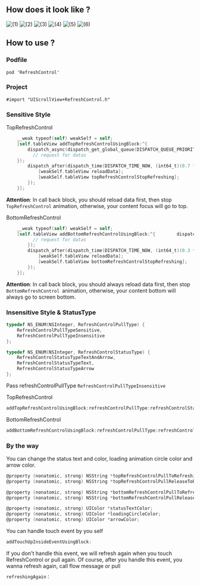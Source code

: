 
## How does it look like ?

![(1)](https://github.com/showmecode/RefreshControl/blob/master/images/1.gif)
![(2)](https://github.com/showmecode/RefreshControl/blob/master/images/2.gif)
![(3)](https://github.com/showmecode/RefreshControl/blob/master/images/3.gif)
![(4)](https://github.com/showmecode/RefreshControl/blob/master/images/4.gif)
![(5)](https://github.com/showmecode/RefreshControl/blob/master/images/5.gif)
![(6)](https://github.com/showmecode/RefreshControl/blob/master/images/6.gif)

## How  to use ?

### Podfile

`pod 'RefreshControl'`

### Project

 `#import "UIScrollView+RefreshControl.h"`

###  Sensitive Style

TopRefreshControl
    
```objective-c
    __weak typeof(self) weakSelf = self;
    [self.tableView addTopRefreshControlUsingBlock:^{
        dispatch_async(dispatch_get_global_queue(DISPATCH_QUEUE_PRIORITY_DEFAULT, 0), ^{
          // request for datas
    });
        dispatch_after(dispatch_time(DISPATCH_TIME_NOW, (int64_t)(0.7 * NSEC_PER_SEC)), dispatch_get_main_queue(), ^{
            [weakSelf.tableView reloadData];
            [weakSelf.tableView topRefreshControlStopRefreshing];
        });
    }];
``` 

**Attention**:  In call back block, you should reload data first, then stop `TopRefreshControl` animation, otherwise, your content focus will go to top. 

BottomRefreshControl

```objective-c
    __weak typeof(self) weakSelf = self;
    [self.tableView addBottomRefreshControlUsingBlock:^{        dispatch_async(dispatch_get_global_queue(DISPATCH_QUEUE_PRIORITY_DEFAULT, 0), ^{
          // request for datas
        });
        dispatch_after(dispatch_time(DISPATCH_TIME_NOW, (int64_t)(0.3 * NSEC_PER_SEC)), dispatch_get_main_queue(), ^{
            [weakSelf.tableView reloadData];
            [weakSelf.tableView bottomRefreshControlStopRefreshing];
        });
    }];
```

**Attention**:  In call back block, you should always reload data first, then stop `BottomRefreshControl `animation, otherwise, your content bottom will always go to screen bottom.

### Insensitive Style & StatusType

```Objective-c
typedef NS_ENUM(NSInteger, RefreshControlPullType) {
    RefreshControlPullTypeSensitive,
    RefreshControlPullTypeInsensitive
};

typedef NS_ENUM(NSInteger, RefreshControlStatusType) {
    RefreshControlStatusTypeTextAndArrow,
    RefreshControlStatusTypeText,
    RefreshControlStatusTypeArrow
};
```

Pass refreshControlPullType `RefreshControlPullTypeInsensitive`

TopRefreshControl

```objective-c
addTopRefreshControlUsingBlock:refreshControlPullType:refreshControlStatusType
```

BottomRefreshControl

```objective-c
addBottomRefreshControlUsingBlock:refreshControlPullType:refreshControlStatusType
```

### By the way

You can change the status text and color, loading animation circle color and arrow color.

```objective-c
@property (nonatomic, strong) NSString *topRefreshControlPullToRefreshingText;
@property (nonatomic, strong) NSString *topRefreshControlPullReleaseToRefreshingText;

@property (nonatomic, strong) NSString *bottomRefreshControlPullToRefreshingText;
@property (nonatomic, strong) NSString *bottomRefreshControlPullReleaseToRefreshingText;

@property (nonatomic, strong) UIColor *statusTextColor;
@property (nonatomic, strong) UIColor *loadingCircleColor;
@property (nonatomic, strong) UIColor *arrowColor;
```

You can handle touch event by you self

```Objective-c
addTouchUpInsideEventUsingBlock:
```

If you don't handle this event, we will refresh again when you touch RefreshControl or pull again. Of course, after you handle this event, you wanna refresh again, call flow message or pull

```Objective-c
refreshingAgain：
```

